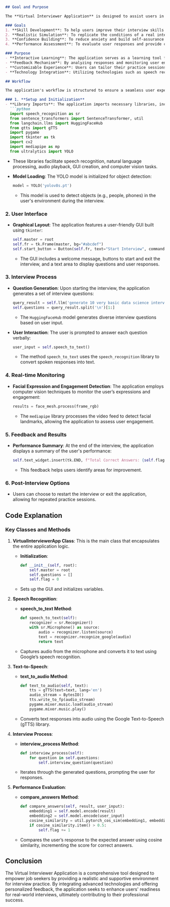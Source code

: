 ```markdown


## Goal and Purpose

The **Virtual Interviewer Application** is designed to assist users in preparing for job interviews by providing a realistic, interactive platform where they can practice their responses to interview questions. The application integrates various cutting-edge technologies to create an immersive experience that enhances users' confidence and performance in real interviews. The main goals and purposes of the application include:

### Goals
1. **Skill Development**: To help users improve their interview skills through practice and feedback.
2. **Realistic Simulation**: To replicate the conditions of a real interview, including verbal questioning and non-verbal cues.
3. **Confidence Building**: To reduce anxiety and build self-assurance in users by providing a safe environment for practice.
4. **Performance Assessment**: To evaluate user responses and provide constructive feedback based on their performance.

### Purpose
- **Interactive Learning**: The application serves as a learning tool for job seekers, allowing them to refine their answers and develop effective communication skills.
- **Feedback Mechanism**: By analyzing responses and monitoring user engagement, the application offers insights into areas that need improvement.
- **Customizable Experience**: Users can tailor their practice sessions by selecting specific industries and job roles, making the experience relevant to their career aspirations.
- **Technology Integration**: Utilizing technologies such as speech recognition, natural language processing, and computer vision, the application creates a comprehensive learning tool that adapts to user needs.

## Workflow

The application's workflow is structured to ensure a seamless user experience from initialization to performance assessment. Below is a detailed breakdown of each step in the workflow, along with explanations of relevant code sections.

### 1. **Setup and Initialization**
- **Library Imports**: The application imports necessary libraries, including:
  ```python
  import speech_recognition as sr
  from sentence_transformers import SentenceTransformer, util
  from langchain.llms import HuggingFaceHub
  from gtts import gTTS
  import pygame
  import tkinter as tk
  import cv2
  import mediapipe as mp
  from ultralytics import YOLO
  ```
  - These libraries facilitate speech recognition, natural language processing, audio playback, GUI creation, and computer vision tasks.

- **Model Loading**: The YOLO model is initialized for object detection:
  ```python
  model = YOLO('yolov8s.pt')
  ```
  - This model is used to detect objects (e.g., people, phones) in the user's environment during the interview.

### 2. **User Interface**
- **Graphical Layout**: The application features a user-friendly GUI built using `tkinter`:
  ```python
  self.master = root
  self.fr = tk.Frame(master, bg="#abcdef")
  self.start_button = Button(self.fr, text="Start Interview", command=self.function_call)
  ```
  - The GUI includes a welcome message, buttons to start and exit the interview, and a text area to display questions and user responses.

### 3. **Interview Process**
- **Question Generation**: Upon starting the interview, the application generates a set of interview questions:
  ```python
  query_result = self.llm('generate 10 very basic data science interview question...')
  self.questions = query_result.split('\n')[1:]
  ```
  - The `HuggingFaceHub` model generates diverse interview questions based on user input.

- **User Interaction**: The user is prompted to answer each question verbally:
  ```python
  user_input = self.speech_to_text()
  ```
  - The method `speech_to_text` uses the `speech_recognition` library to convert spoken responses into text.

### 4. **Real-time Monitoring**
- **Facial Expression and Engagement Detection**: The application employs computer vision techniques to monitor the user’s expressions and engagement:
  ```python
  results = face_mesh.process(frame_rgb)
  ```
  - The `mediapipe` library processes the video feed to detect facial landmarks, allowing the application to assess user engagement.

### 5. **Feedback and Results**
- **Performance Summary**: At the end of the interview, the application displays a summary of the user's performance:
  ```python
  self.text_widget.insert(tk.END, f"Total Correct Answers: {self.flag}\n\n")
  ```
  - This feedback helps users identify areas for improvement.

### 6. **Post-Interview Options**
- Users can choose to restart the interview or exit the application, allowing for repeated practice sessions.

## Code Explanation

### Key Classes and Methods

1. **VirtualInterviewerApp Class**: This is the main class that encapsulates the entire application logic.
   - **Initialization**:
     ```python
     def __init__(self, root):
         self.master = root
         self.questions = []
         self.flag = 0
     ```
   - Sets up the GUI and initializes variables.

2. **Speech Recognition**:
   - **speech_to_text Method**:
     ```python
     def speech_to_text(self):
         recognizer = sr.Recognizer()
         with sr.Microphone() as source:
             audio = recognizer.listen(source)
             text = recognizer.recognize_google(audio)
             return text
     ```
   - Captures audio from the microphone and converts it to text using Google’s speech recognition.

3. **Text-to-Speech**:
   - **text_to_audio Method**:
     ```python
     def text_to_audio(self, text):
         tts = gTTS(text=text, lang='en')
         audio_stream = BytesIO()
         tts.write_to_fp(audio_stream)
         pygame.mixer.music.load(audio_stream)
         pygame.mixer.music.play()
     ```
   - Converts text responses into audio using the Google Text-to-Speech (gTTS) library.

4. **Interview Process**:
   - **interview_process Method**:
     ```python
     def interview_process(self):
         for question in self.questions:
             self.interview_question(question)
     ```
   - Iterates through the generated questions, prompting the user for responses.

5. **Performance Evaluation**:
   - **compare_answers Method**:
     ```python
     def compare_answers(self, result, user_input):
         embedding1 = self.model.encode(result)
         embedding2 = self.model.encode(user_input)
         cosine_similarity = util.pytorch_cos_sim(embedding1, embedding2)
         if cosine_similarity.item() > 0.5:
             self.flag += 1
     ```
   - Compares the user’s response to the expected answer using cosine similarity, incrementing the score for correct answers.

## Conclusion

The Virtual Interviewer Application is a comprehensive tool designed to empower job seekers by providing a realistic and supportive environment for interview practice. By integrating advanced technologies and offering personalized feedback, the application seeks to enhance users' readiness for real-world interviews, ultimately contributing to their professional success.
```
